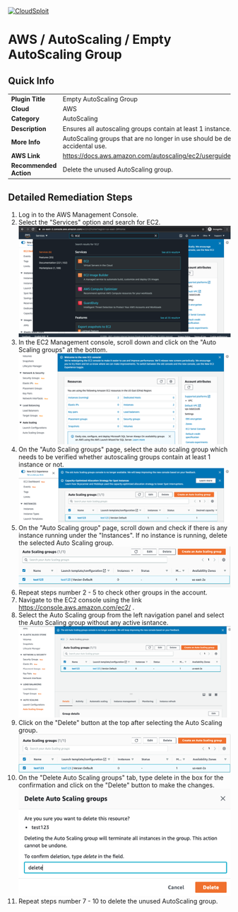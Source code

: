 [![CloudSploit](https://cloudsploit.com/img/logo-new-big-text-100.png "CloudSploit")](https://cloudsploit.com)

# AWS / AutoScaling / Empty AutoScaling Group

## Quick Info

| | |
|-|-|
| **Plugin Title** | Empty AutoScaling Group |
| **Cloud** | AWS |
| **Category** | AutoScaling |
| **Description** | Ensures all autoscaling groups contain at least 1 instance. |
| **More Info** | AutoScaling groups that are no longer in use should be deleted to prevent accidental use. |
| **AWS Link** | https://docs.aws.amazon.com/autoscaling/ec2/userguide/AutoScalingGroup.html |
| **Recommended Action** | Delete the unused AutoScaling group. |

## Detailed Remediation Steps
1. Log in to the AWS Management Console.
2. Select the "Services" option and search for EC2. </br> <img src="/resources/aws/autoscaling/empty-autoscaling-group/step2.png"/>
3. In the EC2 Management console, scroll down and click on the "Auto Scaling groups" at the bottom.</br> <img src="/resources/aws/autoscaling/empty-autoscaling-group/step3.png"/>
4. On the "Auto Scaling groups" page, select the auto scaling group which needs to be verified whether autoscaling groups contain at least 1 instance or not.</br> <img src="/resources/aws/autoscaling/empty-autoscaling-group/step4.png"/>
5. On the "Auto Scaling group" page, scroll down and check if there is any instance running under the "Instances". If no instance is running, delete the selected Auto Scaling group.</br> <img src="/resources/aws/autoscaling/empty-autoscaling-group/step5.png"/>
6. Repeat steps number 2 - 5 to check other groups in the account.</br>
7. Navigate to the EC2 console using the link https://console.aws.amazon.com/ec2/ .</br>
8. Select the Auto Scaling group from the left navigation panel and select the Auto Scaling group without any active isntance.</br> <img src="/resources/aws/autoscaling/empty-autoscaling-group/step8.png"/>
9. Click on the "Delete" button at the top after selecting the Auto Scaling group.</br> <img src="/resources/aws/autoscaling/empty-autoscaling-group/step9.png"/>
10. On the "Delete Auto Scaling groups" tab, type delete in the box for the confirmation and click on the "Delete" button to make the changes.</br> <img src="/resources/aws/autoscaling/empty-autoscaling-group/step10.png"/>
11. Repeat steps number 7 - 10 to delete the unused AutoScaling group.</br>


